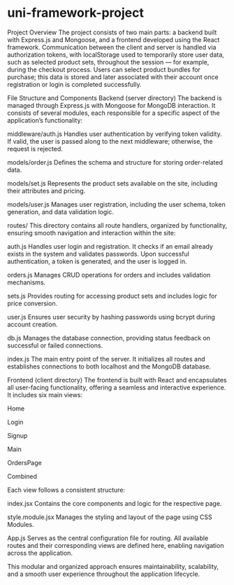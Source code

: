 # uni-framework-project

Project Overview
The project consists of two main parts: a backend built with Express.js and Mongoose, and a frontend developed using the React framework. Communication between the client and server is handled via authorization tokens, with localStorage used to temporarily store user data, such as selected product sets, throughout the session — for example, during the checkout process. Users can select product bundles for purchase; this data is stored and later associated with their account once registration or login is completed successfully.

File Structure and Components
Backend (server directory)
The backend is managed through Express.js with Mongoose for MongoDB interaction. It consists of several modules, each responsible for a specific aspect of the application’s functionality:

middleware/auth.js
Handles user authentication by verifying token validity. If valid, the user is passed along to the next middleware; otherwise, the request is rejected.

models/order.js
Defines the schema and structure for storing order-related data.

models/set.js
Represents the product sets available on the site, including their attributes and pricing.

models/user.js
Manages user registration, including the user schema, token generation, and data validation logic.

routes/
This directory contains all route handlers, organized by functionality, ensuring smooth navigation and interaction within the site:

auth.js
Handles user login and registration. It checks if an email already exists in the system and validates passwords. Upon successful authentication, a token is generated, and the user is logged in.

orders.js
Manages CRUD operations for orders and includes validation mechanisms.

sets.js
Provides routing for accessing product sets and includes logic for price conversion.

user.js
Ensures user security by hashing passwords using bcrypt during account creation.

db.js
Manages the database connection, providing status feedback on successful or failed connections.

index.js
The main entry point of the server. It initializes all routes and establishes connections to both localhost and the MongoDB database.

Frontend (client directory)
The frontend is built with React and encapsulates all user-facing functionality, offering a seamless and interactive experience. It includes six main views:

Home

Login

Signup

Main 

OrdersPage

Combined

Each view follows a consistent structure:

index.jsx
Contains the core components and logic for the respective page.

style.module.jsx
Manages the styling and layout of the page using CSS Modules.

App.js
Serves as the central configuration file for routing. All available routes and their corresponding views are defined here, enabling navigation across the application.

This modular and organized approach ensures maintainability, scalability, and a smooth user experience throughout the application lifecycle.
